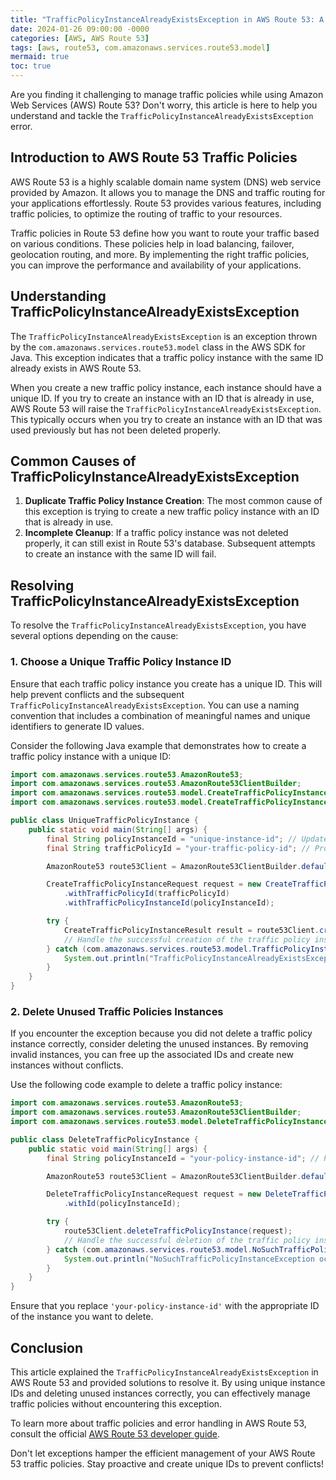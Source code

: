 ```yaml
---
title: "TrafficPolicyInstanceAlreadyExistsException in AWS Route 53: A Comprehensive Guide"
date: 2024-01-26 09:00:00 -0000
categories: [AWS, AWS Route 53]
tags: [aws, route53, com.amazonaws.services.route53.model]
mermaid: true
toc: true
---
```



Are you finding it challenging to manage traffic policies while using Amazon Web Services (AWS) Route 53? Don't worry, this article is here to help you understand and tackle the `TrafficPolicyInstanceAlreadyExistsException` error.

## Introduction to AWS Route 53 Traffic Policies
AWS Route 53 is a highly scalable domain name system (DNS) web service provided by Amazon. It allows you to manage the DNS and traffic routing for your applications effortlessly. Route 53 provides various features, including traffic policies, to optimize the routing of traffic to your resources.

Traffic policies in Route 53 define how you want to route your traffic based on various conditions. These policies help in load balancing, failover, geolocation routing, and more. By implementing the right traffic policies, you can improve the performance and availability of your applications.

## Understanding TrafficPolicyInstanceAlreadyExistsException
The `TrafficPolicyInstanceAlreadyExistsException` is an exception thrown by the `com.amazonaws.services.route53.model` class in the AWS SDK for Java. This exception indicates that a traffic policy instance with the same ID already exists in AWS Route 53.

When you create a new traffic policy instance, each instance should have a unique ID. If you try to create an instance with an ID that is already in use, AWS Route 53 will raise the `TrafficPolicyInstanceAlreadyExistsException`. This typically occurs when you try to create an instance with an ID that was used previously but has not been deleted properly.

## Common Causes of TrafficPolicyInstanceAlreadyExistsException
1. **Duplicate Traffic Policy Instance Creation**: The most common cause of this exception is trying to create a new traffic policy instance with an ID that is already in use.
2. **Incomplete Cleanup**: If a traffic policy instance was not deleted properly, it can still exist in Route 53's database. Subsequent attempts to create an instance with the same ID will fail.

## Resolving TrafficPolicyInstanceAlreadyExistsException
To resolve the `TrafficPolicyInstanceAlreadyExistsException`, you have several options depending on the cause:

### 1. Choose a Unique Traffic Policy Instance ID
Ensure that each traffic policy instance you create has a unique ID. This will help prevent conflicts and the subsequent `TrafficPolicyInstanceAlreadyExistsException`. You can use a naming convention that includes a combination of meaningful names and unique identifiers to generate ID values.

Consider the following Java example that demonstrates how to create a traffic policy instance with a unique ID:

```java
import com.amazonaws.services.route53.AmazonRoute53;
import com.amazonaws.services.route53.AmazonRoute53ClientBuilder;
import com.amazonaws.services.route53.model.CreateTrafficPolicyInstanceRequest;
import com.amazonaws.services.route53.model.CreateTrafficPolicyInstanceResult;

public class UniqueTrafficPolicyInstance {
    public static void main(String[] args) {
        final String policyInstanceId = "unique-instance-id"; // Update with a unique ID
        final String trafficPolicyId = "your-traffic-policy-id"; // Provide an existing traffic policy ID

        AmazonRoute53 route53Client = AmazonRoute53ClientBuilder.defaultClient();

        CreateTrafficPolicyInstanceRequest request = new CreateTrafficPolicyInstanceRequest()
            .withTrafficPolicyId(trafficPolicyId)
            .withTrafficPolicyInstanceId(policyInstanceId);

        try {
            CreateTrafficPolicyInstanceResult result = route53Client.createTrafficPolicyInstance(request);
            // Handle the successful creation of the traffic policy instance
        } catch (com.amazonaws.services.route53.model.TrafficPolicyInstanceAlreadyExistsException ex) {
            System.out.println("TrafficPolicyInstanceAlreadyExistsException occurred! Handle the exception appropriately.");
        }
    }
}
```

### 2. Delete Unused Traffic Policies Instances
If you encounter the exception because you did not delete a traffic policy instance correctly, consider deleting the unused instances. By removing invalid instances, you can free up the associated IDs and create new instances without conflicts.

Use the following code example to delete a traffic policy instance:

```java
import com.amazonaws.services.route53.AmazonRoute53;
import com.amazonaws.services.route53.AmazonRoute53ClientBuilder;
import com.amazonaws.services.route53.model.DeleteTrafficPolicyInstanceRequest;

public class DeleteTrafficPolicyInstance {
    public static void main(String[] args) {
        final String policyInstanceId = "your-policy-instance-id"; // Provide an existing traffic policy instance ID

        AmazonRoute53 route53Client = AmazonRoute53ClientBuilder.defaultClient();

        DeleteTrafficPolicyInstanceRequest request = new DeleteTrafficPolicyInstanceRequest()
            .withId(policyInstanceId);

        try {
            route53Client.deleteTrafficPolicyInstance(request);
            // Handle the successful deletion of the traffic policy instance
        } catch (com.amazonaws.services.route53.model.NoSuchTrafficPolicyInstanceException ex) {
            System.out.println("NoSuchTrafficPolicyInstanceException occurred! Handle the exception appropriately.");
        }
    }
}
```

Ensure that you replace `'your-policy-instance-id'` with the appropriate ID of the instance you want to delete.

## Conclusion
This article explained the `TrafficPolicyInstanceAlreadyExistsException` in AWS Route 53 and provided solutions to resolve it. By using unique instance IDs and deleting unused instances correctly, you can effectively manage traffic policies without encountering this exception.

To learn more about traffic policies and error handling in AWS Route 53, consult the official [AWS Route 53 developer guide](https://docs.aws.amazon.com/Route53/latest/DeveloperGuide/Welcome.html).

Don't let exceptions hamper the efficient management of your AWS Route 53 traffic policies. Stay proactive and create unique IDs to prevent conflicts!